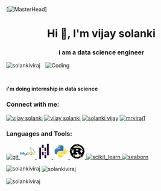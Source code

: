 [![MasterHead](https://img.freepik.com/premium-photo/data-management-system-dms-with-business-analytics-concept_103164-71.jpg?size=626&ext=jpg&ga=GA1.1.1556525246.1684985117&semt=ais)]
<h1 align="center">Hi 👋, I'm vijay solanki</h1>
<h3 align="center"> i am a data science engineer</h3>
<img align="right" alt="Coding" width="400" src="https://media.tenor.com/rePDfDWO3XoAAAAd/hacking.gif">
<p align="left"> <img src="https://komarev.com/ghpvc/?username=solankiviraj&label=Profile%20views&color=0e75b6&style=flat" alt="solankiviraj" /> </p>

<p align="left"> <a href="https://twitter.com/" target="blank"><img src="https://img.shields.io/twitter/follow/?logo=twitter&style=for-the-badge" alt="" /></a> </p>

 **i'm doing internship in data science**

<h3 align="left">Connect with me:</h3>
<p align="left">
<a href="https://linkedin.com/in/vijay solanki" target="blank"><img align="center" src="https://raw.githubusercontent.com/rahuldkjain/github-profile-readme-generator/master/src/images/icons/Social/linked-in-alt.svg" alt="vijay solanki" height="30" width="40" /></a>
<a href="https://kaggle.com/vijay solanki" target="blank"><img align="center" src="https://raw.githubusercontent.com/rahuldkjain/github-profile-readme-generator/master/src/images/icons/Social/kaggle.svg" alt="vijay solanki" height="30" width="40" /></a>
<a href="https://fb.com/solanki vijay" target="blank"><img align="center" src="https://raw.githubusercontent.com/rahuldkjain/github-profile-readme-generator/master/src/images/icons/Social/facebook.svg" alt="solanki vijay" height="30" width="40" /></a>
<a href="https://instagram.com/mrviraj1" target="blank"><img align="center" src="https://raw.githubusercontent.com/rahuldkjain/github-profile-readme-generator/master/src/images/icons/Social/instagram.svg" alt="mrviraj1" height="30" width="40" /></a>
</p>

<h3 align="left">Languages and Tools:</h3>
<p align="left"> <a href="https://git-scm.com/" target="_blank" rel="noreferrer"> <img src="https://www.vectorlogo.zone/logos/git-scm/git-scm-icon.svg" alt="git" width="40" height="40"/> </a> <a href="https://www.mysql.com/" target="_blank" rel="noreferrer"> <img src="https://raw.githubusercontent.com/devicons/devicon/master/icons/mysql/mysql-original-wordmark.svg" alt="mysql" width="40" height="40"/> </a> <a href="https://pandas.pydata.org/" target="_blank" rel="noreferrer"> <img src="https://raw.githubusercontent.com/devicons/devicon/2ae2a900d2f041da66e950e4d48052658d850630/icons/pandas/pandas-original.svg" alt="pandas" width="40" height="40"/> </a> <a href="https://www.python.org" target="_blank" rel="noreferrer"> <img src="https://raw.githubusercontent.com/devicons/devicon/master/icons/python/python-original.svg" alt="python" width="40" height="40"/> </a> <a href="https://www.rust-lang.org" target="_blank" rel="noreferrer"> <img src="https://raw.githubusercontent.com/devicons/devicon/master/icons/rust/rust-plain.svg" alt="rust" width="40" height="40"/> </a> <a href="https://scikit-learn.org/" target="_blank" rel="noreferrer"> <img src="https://upload.wikimedia.org/wikipedia/commons/0/05/Scikit_learn_logo_small.svg" alt="scikit_learn" width="40" height="40"/> </a> <a href="https://seaborn.pydata.org/" target="_blank" rel="noreferrer"> <img src="https://seaborn.pydata.org/_images/logo-mark-lightbg.svg" alt="seaborn" width="40" height="40"/> </a> </p>

<p><img align="left" src="https://github-readme-stats.vercel.app/api/top-langs?username=solankiviraj&show_icons=true&locale=en&layout=compact" alt="solankiviraj" /></p>

<p>&nbsp;<img align="center" src="https://github-readme-stats.vercel.app/api?username=solankiviraj&show_icons=true&locale=en" alt="solankiviraj" /></p>

<p><img align="center" src="https://github-readme-streak-stats.herokuapp.com/?user=solankiviraj&" alt="solankiviraj" /></p>
